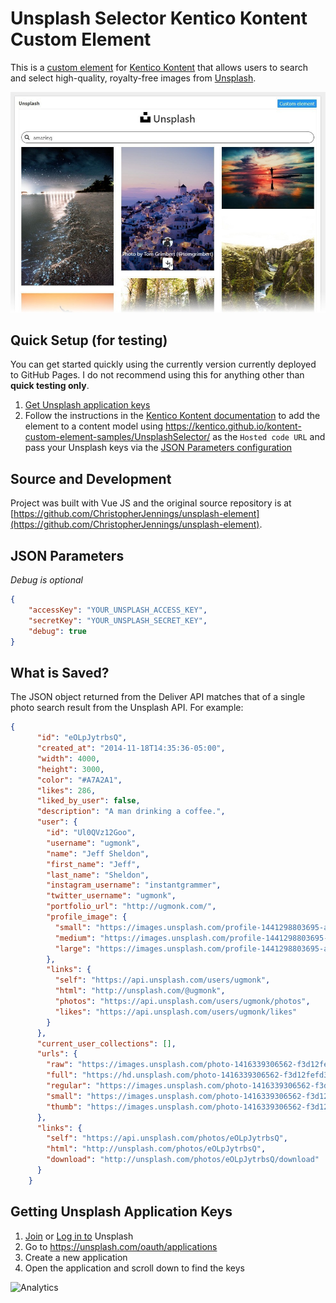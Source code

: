 # Unsplash Selector Kentico Kontent Custom Element

This is a [custom element](https://docs.kontent.ai/tutorials/develop-apps/integrate/integrating-your-own-content-editing-features) for [Kentico Kontent](https://kontent.ai) that allows users to search and select high-quality, royalty-free images from [Unsplash](https://unsplash.com/).

![Unsplash Selector](Unsplash-Selector-Fade.jpg)

## Quick Setup (for testing)

You can get started quickly using the currently version currently deployed to GitHub Pages. I do not recommend using this for anything other than **quick testing only**.

1. [Get Unsplash application keys](#getting-unsplash-application-keys)
1. Follow the instructions in the [Kentico Kontent documentation](https://docs.kontent.ai/tutorials/develop-apps/integrate/integrating-your-own-content-editing-features#a-3--displaying-a-custom-element-in-kentico-kontent) to add the element to a content model using <https://kentico.github.io/kontent-custom-element-samples/UnsplashSelector/> as the `Hosted code URL` and pass your Unsplash keys via the [JSON Parameters configuration](#json-parameters)

## Source and Development

Project was built with Vue JS and the original source repository is at [https://github.com/ChristopherJennings/unsplash-element](https://github.com/ChristopherJennings/unsplash-element).

## JSON Parameters

*Debug is optional*

```Json
{
    "accessKey": "YOUR_UNSPLASH_ACCESS_KEY",
    "secretKey": "YOUR_UNSPLASH_SECRET_KEY",
    "debug": true
}
```

## What is Saved?
The JSON object returned from the Deliver API matches that of a single photo search result from the Unsplash API. For example:

```Json
{
      "id": "eOLpJytrbsQ",
      "created_at": "2014-11-18T14:35:36-05:00",
      "width": 4000,
      "height": 3000,
      "color": "#A7A2A1",
      "likes": 286,
      "liked_by_user": false,
      "description": "A man drinking a coffee.",
      "user": {
        "id": "Ul0QVz12Goo",
        "username": "ugmonk",
        "name": "Jeff Sheldon",
        "first_name": "Jeff",
        "last_name": "Sheldon",
        "instagram_username": "instantgrammer",
        "twitter_username": "ugmonk",
        "portfolio_url": "http://ugmonk.com/",
        "profile_image": {
          "small": "https://images.unsplash.com/profile-1441298803695-accd94000cac?ixlib=rb-0.3.5&q=80&fm=jpg&crop=faces&cs=tinysrgb&fit=crop&h=32&w=32&s=7cfe3b93750cb0c93e2f7caec08b5a41",
          "medium": "https://images.unsplash.com/profile-1441298803695-accd94000cac?ixlib=rb-0.3.5&q=80&fm=jpg&crop=faces&cs=tinysrgb&fit=crop&h=64&w=64&s=5a9dc749c43ce5bd60870b129a40902f",
          "large": "https://images.unsplash.com/profile-1441298803695-accd94000cac?ixlib=rb-0.3.5&q=80&fm=jpg&crop=faces&cs=tinysrgb&fit=crop&h=128&w=128&s=32085a077889586df88bfbe406692202"
        },
        "links": {
          "self": "https://api.unsplash.com/users/ugmonk",
          "html": "http://unsplash.com/@ugmonk",
          "photos": "https://api.unsplash.com/users/ugmonk/photos",
          "likes": "https://api.unsplash.com/users/ugmonk/likes"
        }
      },
      "current_user_collections": [],
      "urls": {
        "raw": "https://images.unsplash.com/photo-1416339306562-f3d12fefd36f",
        "full": "https://hd.unsplash.com/photo-1416339306562-f3d12fefd36f",
        "regular": "https://images.unsplash.com/photo-1416339306562-f3d12fefd36f?ixlib=rb-0.3.5&q=80&fm=jpg&crop=entropy&cs=tinysrgb&w=1080&fit=max&s=92f3e02f63678acc8416d044e189f515",
        "small": "https://images.unsplash.com/photo-1416339306562-f3d12fefd36f?ixlib=rb-0.3.5&q=80&fm=jpg&crop=entropy&cs=tinysrgb&w=400&fit=max&s=263af33585f9d32af39d165b000845eb",
        "thumb": "https://images.unsplash.com/photo-1416339306562-f3d12fefd36f?ixlib=rb-0.3.5&q=80&fm=jpg&crop=entropy&cs=tinysrgb&w=200&fit=max&s=8aae34cf35df31a592f0bef16e6342ef"
      },
      "links": {
        "self": "https://api.unsplash.com/photos/eOLpJytrbsQ",
        "html": "http://unsplash.com/photos/eOLpJytrbsQ",
        "download": "http://unsplash.com/photos/eOLpJytrbsQ/download"
      }
    }
```

## Getting Unsplash Application Keys

1. [Join](https://unsplash.com/join) or [Log in to](https://unsplash.com/login) Unsplash
1. Go to <https://unsplash.com/oauth/applications>
1. Create a new application
1. Open the application and scroll down to find the keys

![Analytics](https://kentico-ga-beacon.azurewebsites.net/api/UA-69014260-4/Kentico/kontent-custom-element-samples/UnsplashSelector?pixel)

